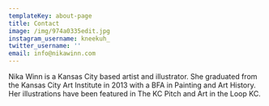 ```yaml
---
templateKey: about-page
title: Contact
image: /img/974a0335edit.jpg
instagram_username: kneekuh_
twitter_username: ''
email: info@nikawinn.com
---
```

Nika Winn is a Kansas City based artist and illustrator. She graduated from the Kansas City Art Institute in 2013 with a BFA in Painting and Art History. Her illustrations have been featured in The KC Pitch and Art in the Loop KC.
